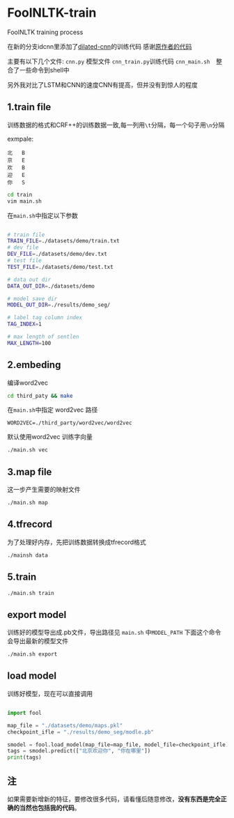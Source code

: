 # FoolNLTK-train
FoolNLTK training process

在新的分支idcnn里添加了[dilated-cnn](https://arxiv.org/abs/1702.02098)的训练代码
感谢[原作者的代码](https://github.com/iesl/dilated-cnn-ner)

主要有以下几个文件:
```cnn.py``` 模型文件
```cnn_train.py```训练代码
```cnn_main.sh```　整合了一些命令到shell中

另外我对比了LSTM和CNN的速度CNN有提高，但并没有到惊人的程度

## 1.train file

训练数据的格式和CRF++的训练数据一致,每一列用`\t`分隔，每一个句子用`\n`分隔

exmpale:

```
北	B	
京	E	
欢	B	
迎	E	
你	S	
```


```bash
cd train
vim main.sh
```

在```main.sh```中指定以下参数

```bash

# train file
TRAIN_FILE=./datasets/demo/train.txt
# dev file
DEV_FILE=./datasets/demo/dev.txt
# test file
TEST_FILE=./datasets/demo/test.txt

# data out dir
DATA_OUT_DIR=./datasets/demo

# model save dir 
MODEL_OUT_DIR=./results/demo_seg/

# label tag column index
TAG_INDEX=1

# max length of sentlen
MAX_LENGTH=100

```

## 2.embeding

编译word2vec

```bash
cd third_paty && make

```

在```main.sh```中指定 word2vec 路径

```
WORD2VEC=./third_party/word2vec/word2vec
````

默认使用word2vec 训练字向量

```bash
./main.sh vec
```

## 3.map file
这一步产生需要的映射文件

```bash
./main.sh map
```

## 4.tfrecord
为了处理好内存，先把训练数据转换成tfrecord格式

```bash
./mainsh data
```

## 5.train 
```bash
./main.sh train
```

## export model
训练好的模型导出成.pb文件，导出路径见 ```main.sh``` 中```MODEL_PATH```
下面这个命令会导出最新的模型文件

```bash
./main.sh export
```

## load model
训练好模型，现在可以直接调用
```python

import fool

map_file = "./datasets/demo/maps.pkl"
checkpoint_ifle = "./results/demo_seg/modle.pb"

smodel = fool.load_model(map_file=map_file, model_file=checkpoint_ifle)
tags = smodel.predict(["北京欢迎你", "你在哪里"])
print(tags)

```

## 注

如果需要新增新的特征，要修改很多代码，请看懂后随意修改，**没有东西是完全正确的当然也包括我的代码**。